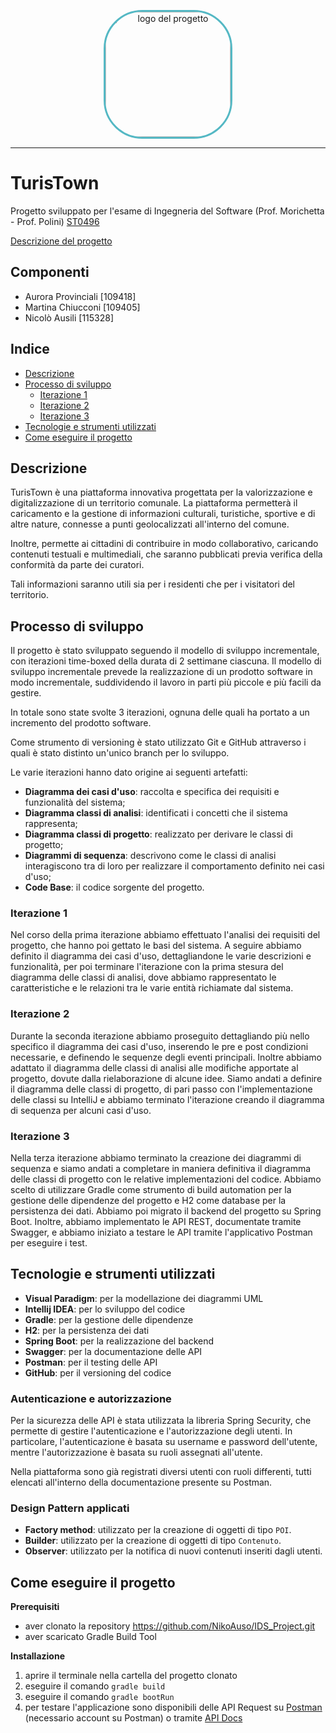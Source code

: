 <a href="https://nikoauso.github.io/IDS_Project/">
<figure align="center">
    <img src="https://nikoauso.github.io/IDS_Project/docs/Logo.jpg" alt="logo del progetto" height="200" style="border-radius: 30%; border: solid 3px #54b8c4">
</figure>
</a>
<hr/>

# TurisTown

Progetto sviluppato per l'esame di Ingegneria del Software (Prof. Morichetta - Prof.
Polini) [ST0496](https://unicam.coursecatalogue.cineca.it/insegnamenti/2022/8096/2016/10000/10028?annoOrdinamento=2016&coorte=2020)

[Descrizione del progetto](https://nikoauso.github.io/IDS_Project/docs/Descrizione%20progetto.pdf)


## Componenti

- Aurora Provinciali [109418]
- Martina Chiucconi [109405]
- Nicolò Ausili [115328]

## Indice
- [Descrizione](#descrizione)
- [Processo di sviluppo](#processo-di-sviluppo)
  - [Iterazione 1](#iterazione-1)
  - [Iterazione 2](#iterazione-2)
  - [Iterazione 3](#iterazione-3)
- [Tecnologie e strumenti utilizzati](#tecnologie-e-strumenti-utilizzati)
- [Come eseguire il progetto](#come-eseguire-il-progetto)


## Descrizione

TurisTown è una piattaforma innovativa progettata per la valorizzazione e digitalizzazione di un territorio comunale. La
piattaforma permetterà il caricamento e la gestione di informazioni culturali, turistiche, sportive e di altre nature,
connesse a punti geolocalizzati all'interno del comune.

Inoltre, permette ai cittadini di contribuire in modo collaborativo, caricando contenuti testuali e multimediali, che
saranno pubblicati previa verifica della conformità da parte dei curatori.

Tali informazioni saranno utili sia per i residenti che per i visitatori del territorio.

## Processo di sviluppo

Il progetto è stato sviluppato seguendo il modello di sviluppo incrementale, con iterazioni time-boxed della durata di
2 settimane ciascuna. Il modello di sviluppo incrementale prevede la realizzazione di un prodotto software in modo
incrementale, suddividendo il lavoro in parti più piccole e più facili da gestire.

In totale sono state svolte 3 iterazioni, ognuna delle quali ha portato a un incremento del prodotto software.

Come strumento di versioning è stato utilizzato Git e GitHub attraverso i quali è stato distinto un'unico branch per lo
sviluppo.

Le varie iterazioni hanno dato origine ai seguenti artefatti:

- **Diagramma dei casi d'uso**: raccolta e specifica dei requisiti e funzionalità del sistema;
- **Diagramma classi di analisi**: identificati i concetti che il sistema rappresenta;
- **Diagramma classi di progetto**: realizzato per derivare le classi di progetto;
- **Diagrammi di sequenza**: descrivono come le classi di analisi interagiscono tra di loro per realizzare il
  comportamento definito nei casi d'uso;
- **Code Base**: il codice sorgente del progetto.

### Iterazione 1
Nel corso della prima iterazione abbiamo effettuato l'analisi dei requisiti del progetto, che hanno poi gettato le basi
del sistema.
A seguire abbiamo definito il diagramma dei casi d'uso, dettagliandone le varie descrizioni e funzionalità, per poi
terminare l'iterazione con la prima stesura del diagramma delle classi di analisi, dove abbiamo rappresentato le
caratteristiche e le relazioni tra le varie entità richiamate dal sistema.

### Iterazione 2

Durante la seconda iterazione abbiamo proseguito dettagliando più nello specifico il diagramma dei casi d'uso, inserendo
le pre e post condizioni necessarie, e definendo le sequenze degli eventi principali. Inoltre abbiamo adattato il
diagramma delle classi di analisi alle modifiche apportate al progetto, dovute dalla rielaborazione di alcune idee.
Siamo andati a definire il diagramma delle classi di progetto, di pari passo con l'implementazione delle classi su
IntelliJ e abbiamo terminato l'iterazione creando il diagramma di sequenza per alcuni casi d'uso.

### Iterazione 3

Nella terza iterazione abbiamo terminato la creazione dei diagrammi di sequenza e siamo andati a completare in maniera
definitiva il diagramma delle classi di progetto con le relative implementazioni del codice.
Abbiamo scelto di utilizzare Gradle come strumento di build automation per la gestione delle dipendenze del progetto e
H2 come database per la persistenza dei dati. Abbiamo poi migrato il backend del progetto su Spring Boot.
Inoltre, abbiamo implementato le API REST, documentate tramite Swagger, e abbiamo iniziato a testare le API tramite
l'applicativo Postman per eseguire i test.

## Tecnologie e strumenti utilizzati

- **Visual Paradigm**: per la modellazione dei diagrammi UML
- **Intellij IDEA**: per lo sviluppo del codice
- **Gradle**: per la gestione delle dipendenze
- **H2**: per la persistenza dei dati
- **Spring Boot**: per la realizzazione del backend
- **Swagger**: per la documentazione delle API
- **Postman**: per il testing delle API
- **GitHub**: per il versioning del codice

### Autenticazione e autorizzazione

Per la sicurezza delle API è stata utilizzata la libreria Spring Security, che permette di gestire l'autenticazione e
l'autorizzazione degli utenti. In particolare, l'autenticazione è basata su username e password dell'utente, mentre
l'autorizzazione è basata su ruoli assegnati all'utente.

Nella piattaforma sono già registrati diversi utenti con ruoli differenti, tutti elencati all'interno della
documentazione presente su Postman.

### Design Pattern applicati

- **Factory method**: utilizzato per la creazione di oggetti di tipo `POI`.
- **Builder**: utilizzato per la creazione di oggetti di tipo `Contenuto`.
- **Observer**: utilizzato per la notifica di nuovi contenuti inseriti dagli utenti.

## Come eseguire il progetto

**Prerequisiti**

- aver clonato la repository https://github.com/NikoAuso/IDS_Project.git
- aver scaricato Gradle Build Tool

**Installazione**

1. aprire il terminale nella cartella del progetto clonato
2. eseguire il comando `gradle build`
3. eseguire il comando `gradle bootRun`
4. per testare l'applicazione sono disponibili delle API Request
   su [Postman](https://lively-trinity-134640.postman.co/workspace/IDS_Project-2024~f6af244c-b5c7-4183-9a54-adafcf9e233d/collection/16242130-fea3a4e8-0f18-4819-9345-57d114cde7b7?action=share&creator=16242130) (necessario account su Postman) o
   tramite [API Docs](http://localhost:8081/swagger-ui/index.html)